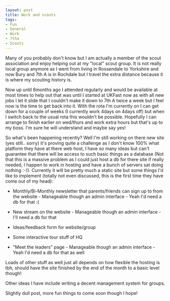 ```yaml
---
layout: post
title: Work and scouts
tags:
- Fun
- General
- Work
- 7tha
- Scouts
---
```


Many of you probably don't know but I am actually a member of the scout association and enjoy helping out at my "local" scout group. It is not really local group anymore as I went from living in Rossendale to Yorkshire and now Bury and 7th A is in Rochdale but I travel the extra distance because it is where my scouting history is.

Now up until 6months ago I attended regularly and would be available at most times to help out that was until I started at UKFast now as with all new jobs I let it slide that I couldn't make it down to 7th A twice a week but I feel now is the time to get back into it. With the rota I'm currently on I can get down for a couple of weeks (I currently work 4days on 4days off) but when I switch back to the usual rota this wouldn't be possible. Hopefully I can arrange to finish earlier on wed/thurs and work extra hours but that's up to my boss. I'm sure he will understand and maybe say yes!

So what's been happening recently?
Well I'm still working on there new site (yes still.. sorry) it's proving quite a challenge as I don't know 100% what platform they have at there web host, I have so many ideas but can't guarantee that there will be access to such basic things as a database (Not that this is a massive problem as I could just host a db for there site if really needed, I happen to work in hosting and have a bunch of servers sat doing nothing :-)). Currently it will be pretty much a static site but some things I'd like to implement (totally not even discussed, this is the first time they have come out of my head):



    
  * Monthly/Bi-Monthly newsletter that parents/friends can sign up to from the website - Manageable though an admin interface - Yeah I'd need a db for that :(

    
  * New stream on the website - Manageable though an admin interface - I'll need a db for that

    
  * Ideas/feedback form for website/group

    
  * Some interactive tour stuff of HQ

    
  * "Meet the leaders" page - Manageable though an admin interface - Yeah I'd need a db for that as well


Loads of other stuff as well just all depends on how flexible the hosting is tbh, should have the site finished by the end of the month to a basic level though!

Other ideas I have include writing a decent management system for groups.

Slightly dull post, more fun things to come soon though I hope!
